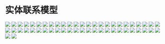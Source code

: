 # 实体联系模型

![](slides/1.png)
![](slides/2.png)
![](slides/3.png)
![](slides/4.png)
![](slides/5.png)
![](slides/6.png)
![](slides/7.png)
![](slides/8.png)
![](slides/9.png)
![](slides/10.png)
![](slides/11.png)
![](slides/12.png)
![](slides/13.png)
![](slides/14.png)
![](slides/15.png)
![](slides/16.png)
![](slides/17.png)
![](slides/18.png)
![](slides/19.png)
![](slides/20.png)
![](slides/21.png)
![](slides/22.png)
![](slides/23.png)
![](slides/24.png)
![](slides/25.png)
![](slides/26.png)
![](slides/27.png)
![](slides/28.png)
![](slides/29.png)
![](slides/30.png)
![](slides/31.png)
![](slides/32.png)
![](slides/33.png)
![](slides/34.png)
![](slides/35.png)
![](slides/36.png)
![](slides/37.png)
![](slides/38.png)
![](slides/39.png)
![](slides/40.png)
![](slides/41.png)
![](slides/42.png)
![](slides/43.png)
![](slides/44.png)
![](slides/45.png)
![](slides/46.png)
![](slides/47.png)
![](slides/48.png)
![](slides/49.png)
![](slides/50.png)
![](slides/51.png)
![](slides/52.png)
